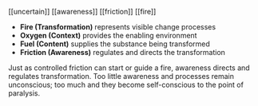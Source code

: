 [[uncertain]] [[awareness]] [[friction]] [[fire]]

- **Fire (Transformation)** represents visible change processes
- **Oxygen (Context)** provides the enabling environment
- **Fuel (Content)** supplies the substance being transformed
- **Friction (Awareness)** regulates and directs the transformation

Just as controlled friction can start or guide a fire, awareness directs and regulates transformation. Too little awareness and processes remain unconscious; too much and they become self-conscious to the point of paralysis.